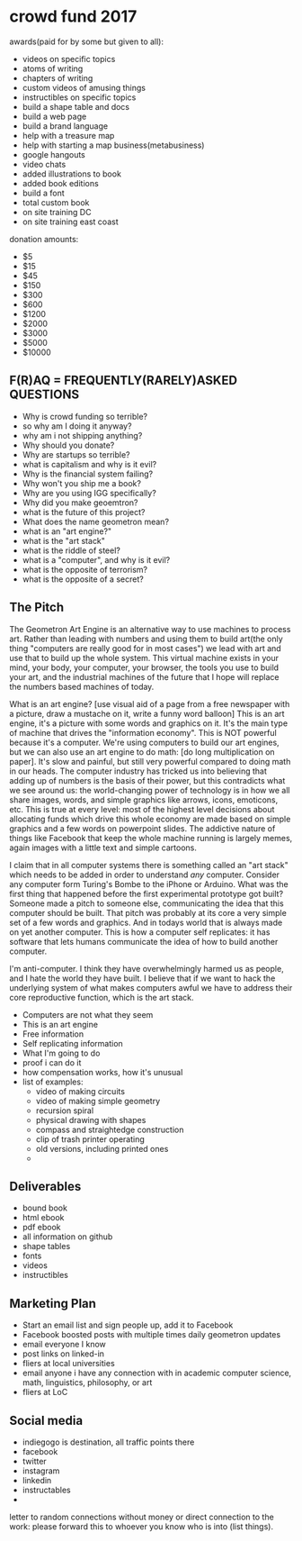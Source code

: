 # crowd fund 2017

awards(paid for by some but given to all):

 - videos on specific topics
 - atoms of writing
 - chapters of writing
 - custom videos of amusing things
 - instructibles on specific topics
 - build a shape table and docs
 - build a web page
 - build a brand language
 - help with a treasure map
 - help with starting a map business(metabusiness)
 - google hangouts
 - video chats
 - added illustrations to book
 - added book editions
 - build a font
 - total custom book
 - on site training DC
 - on site training east coast


donation amounts:

 - $5
 - $15
 - $45
 - $150
 - $300
 - $600
 - $1200
 - $2000
 - $3000
 - $5000
 - $10000
 

## F(R)AQ =  FREQUENTLY(RARELY)ASKED QUESTIONS

- Why is crowd funding so terrible?
- so why am I doing it anyway?
- why am i not shipping anything?
- Why should you donate?
- Why are startups so terrible?
- what is capitalism and why is it evil?
- Why is the financial system failing?
- Why won't you ship me a book?
- Why are you using IGG specifically?
- Why did you make geoemtron?
- what is the future of this project?
- What does the name geometron mean?
- what is an "art engine?"
- what is the "art stack"
- what is the riddle of steel?
- what is a "computer", and why is it evil?
- what is the opposite of terrorism?
- what is the opposite of a secret?



## The Pitch

The Geometron Art Engine is an alternative way to use machines to process art.  Rather than leading with numbers and using them to build art(the only thing "computers are really good for in most cases") we lead with art and use that to build up the whole system.  This virtual machine exists in your mind, your body, your computer, your browser, the tools you use to build your art, and the industrial machines of the future that I hope will replace the numbers based machines of today.  

What is an art engine?  [use visual aid of a page from a free newspaper with a picture, draw a mustache on it, write a funny word balloon]  This is an art engine, it's a picture with some words and graphics on it.  It's the main type of machine that drives the "information economy".  This is NOT powerful because it's a computer.  We're using computers to build our art engines, but we can also use an art engine to do math: [do long multiplication on paper].  It's slow and painful, but still very powerful compared to doing math in our heads.  The computer industry has tricked us into believing that adding up of numbers is the basis of their power, but this contradicts what we see around us: the world-changing power of technology is in how we all share images, words, and simple graphics like arrows, icons, emoticons, etc.  This is true at every level: most of the highest level decisions about allocating funds which drive this whole economy are made based on simple graphics and a few words on powerpoint slides.  The addictive nature of things like Facebook that keep the whole machine running is largely memes, again images with a little text and simple cartoons.  

I claim that in all computer systems there is something called an "art stack" which needs to be added in order to understand *any* computer.  Consider any computer form Turing's Bombe to the iPhone or Arduino.  What was the first thing that happened before the first experimental prototype got built?  Someone made a pitch to someone else, communicating the idea that this computer should be built.  That pitch was probably at its core a very simple set of a few words and graphics.  And in todays world that is always made on yet another computer.  This is how a computer self replicates: it has software that lets humans communicate the idea of how to build another computer.  

I'm anti-computer.  I think they have overwhelmingly harmed us as people, and I hate the world they have built.  I believe that if we want to hack the underlying system of what makes computers awful we have to address their core reproductive function, which is the art stack.  

 - Computers are not what they seem
 - This is an art engine
 - Free information 
 - Self replicating information
 - What I'm going to do
 - proof i can do it
 - how compensation works, how it's unusual
 - list of examples:
 	- video of making circuits
 	- video of making simple geometry
 	- recursion spiral
 	- physical drawing with shapes
 	- compass and straightedge construction
 	- clip of trash printer operating
 	- old versions, including printed ones
 	- 
 	
 
## Deliverables

 - bound book
 - html ebook
 - pdf ebook
 - all information on github
 - shape tables
 - fonts
 - videos
 - instructibles 
  
## Marketing Plan

 - Start an email list and sign people up, add it to Facebook
 - Facebook boosted posts with multiple times daily geometron updates
 - email everyone I know
 - post links on linked-in
 - fliers at local universities
 - email anyone i have any connection with in academic computer science, math, linguistics, philosophy, or art
 - fliers at LoC
 
 
## Social media 


 - indiegogo is destination, all traffic points there
 - facebook
 - twitter
 - instagram
 - linkedin
 - instructables
 -  
 
letter to random connections without money or direct connection to the work: please forward this to whoever you know who is into (list things).